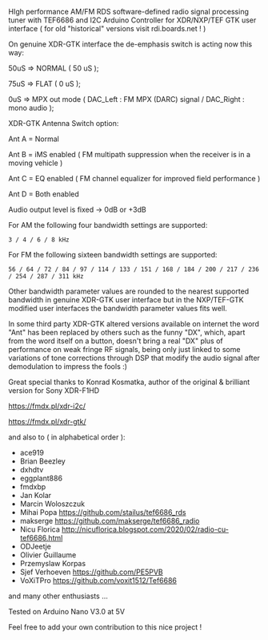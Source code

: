 HIgh performance AM/FM RDS software-defined radio signal processing tuner with TEF6686 and I2C Arduino Controller for XDR/NXP/TEF GTK user interface
 ( for old "historical" versions visit rdi.boards.net ! )
      
On genuine XDR-GTK interface the de-emphasis switch is acting now this way:

  50uS => NORMAL ( 50 uS );
  
  75uS => FLAT ( 0 uS );
  
  0uS  => MPX out mode ( DAC_Left : FM MPX (DARC) signal / DAC_Right : mono audio );
  
XDR-GTK Antenna Switch option:

  Ant A = Normal
  
  Ant B = iMS enabled ( FM multipath suppression when the receiver is in a moving vehicle )
  
  Ant C = EQ enabled ( FM channel equalizer for improved field performance )
  
  Ant D = Both enabled
  
Audio output level is fixed -> 0dB or +3dB
  
For AM the following four bandwidth settings are supported:

    3 / 4 / 6 / 8 kHz

For FM the following sixteen bandwidth settings are supported:

    56 / 64 / 72 / 84 / 97 / 114 / 133 / 151 / 168 / 184 / 200 / 217 / 236 / 254 / 287 / 311 kHz

Other bandwidth parameter values are rounded to the nearest supported bandwidth in genuine XDR-GTK user interface but
in the NXP/TEF-GTK modified user interfaces the bandwidth parameter values fits well.

In some third party XDR-GTK altered versions available on internet the word "Ant" has been replaced by others such as the funny "DX", which, apart from the word itself on a button, doesn't bring a real "DX" plus of performance on weak fringe RF signals, being only just linked to some variations of tone corrections through DSP that modify the audio signal after demodulation to impress the fools :)
  
Great special thanks to Konrad Kosmatka, author of the original & brilliant version for Sony XDR-F1HD
 
 https://fmdx.pl/xdr-i2c/
 
 https://fmdx.pl/xdr-gtk/
  
  and also to ( in alphabetical order ):

  - ace919
  - Brian Beezley
  - dxhdtv
  - eggplant886
  - fmdxbp
  - Jan Kolar
  - Marcin Woloszczuk
  - Mihai Popa          https://github.com/stailus/tef6686_rds
  - makserge            https://github.com/makserge/tef6686_radio
  - Nicu Florica        http://nicuflorica.blogspot.com/2020/02/radio-cu-tef6686.html
  - ODJeetje
  - Olivier Guillaume
  - Przemyslaw Korpas
  - Sjef Verhoeven      https://github.com/PE5PVB
  - VoXiTPro            https://github.com/voxit1512/Tef6686

  and many other enthusiasts ...

  Tested on Arduino Nano V3.0 at 5V

  Feel free to add your own contribution to this nice project !
